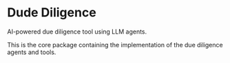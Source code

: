 # Dude Diligence

AI-powered due diligence tool using LLM agents.

This is the core package containing the implementation of the due diligence agents and tools. 